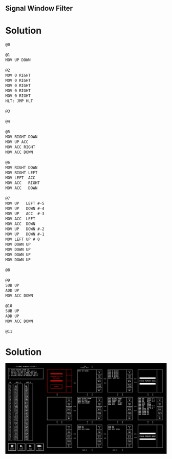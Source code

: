 ## Signal Window Filter

# Solution

```
@0

@1
MOV UP DOWN

@2
MOV 0 RIGHT
MOV 0 RIGHT
MOV 0 RIGHT
MOV 0 RIGHT
MOV 0 RIGHT
HLT: JMP HLT

@3

@4

@5
MOV RIGHT DOWN
MOV UP ACC
MOV ACC RIGHT
MOV ACC DOWN

@6
MOV RIGHT DOWN
MOV RIGHT LEFT
MOV LEFT  ACC
MOV ACC   RIGHT
MOV ACC   DOWN

@7
MOV UP   LEFT #-5
MOV UP   DOWN #-4
MOV UP   ACC  #-3
MOV ACC  LEFT
MOV ACC  DOWN
MOV UP   DOWN #-2
MOV UP   DOWN #-1
MOV LEFT UP # 0
MOV DOWN UP
MOV DOWN UP
MOV DOWN UP
MOV DOWN UP

@8

@9
SUB UP
ADD UP
MOV ACC DOWN

@10
SUB UP
ADD UP
MOV ACC DOWN

@11

```

# Solution

![](/assets/images/2022-11-13-10-32-25.png)
